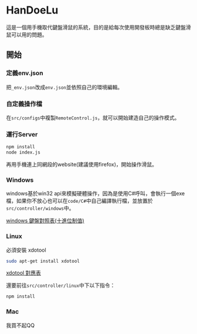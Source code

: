 # HanDoeLu

這是一個用手機取代鍵盤滑鼠的系統，目的是給每次使用開發板時總是缺乏鍵盤滑鼠可以用的問題。

## 開始

### 定義env.json

把`_env.json`改成`env.json`並依照自己的環境編輯。

### 自定義操作檔

在`src/configs`中複製`RemoteControl.js`，就可以開始建造自己的操作模式。

### 運行Server

```bash
npm install
node index.js
```

再用手機連上同網段的website(建議使用firefox)，開始操作滑鼠。

### Windows

windows基於win32 api來模擬硬體操作，因為是使用C#呼叫，會執行一個exe檔，如果你不放心也可以在`code/C#`中自己編譯執行檔，並放置於`src/controller/windows`中。

[windows 鍵盤對照表(十進位制值)](https://www.itread01.com/content/1545905367.html)

### Linux

必須安裝 xdotool

```bash
sudo apt-get install xdotool
```

[xdotool 對應表](https://gitlab.com/cunidev/gestures/wikis/xdotool-list-of-key-codes)

還要前往`src/controller/linux`中下以下指令：

```bash
npm install
```

### Mac

我買不起QQ
